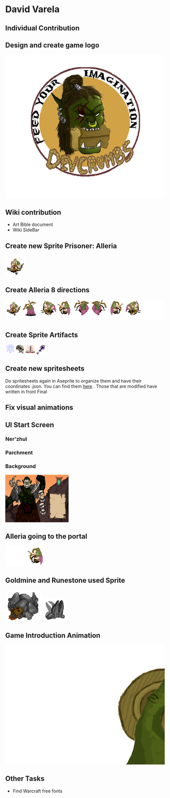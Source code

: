 ﻿# David Varela
## Individual Contribution

## Design and create game logo

![](Wiki_Files/Home/logo.png)

## Wiki contribution

- Art Bible document
- Wiki SideBar

## Create new Sprite Prisoner: Alleria

<img src="Readme_Files/David Varela/AlleriaIdle .gif">

## Create Alleria 8 directions

<img src="Readme_Files/David Varela/Animation.gif">

## Create Sprite Artifacts

<img src="Readme_Files/David Varela/Artifacts.gif">

## Create new spritesheets
Do spritesheets again in Aseprite to organize them and have their coordinates .json. You can find them [here](https://github.com/DevCrumbs/Warcraft-II/tree/Develompent/Warcraft%20II/Game/data/assets/textures/units) . Those that are modified have written in front Final


## Fix visual animations
## UI Start Screen
### Ner'zhul
### Parchment
### Background

<img src="Readme_Files/David Varela/FinalMainScreen.gif">

## Alleria going to the portal

<img src="Readme_Files/David Varela/Alleria_Portal.gif">

## Goldmine and Runestone used Sprite

<img src="Readme_Files/David Varela/GoldMine_destroyed.png">
<img src="Readme_Files/David Varela/Runestone destruida.png">

## Game Introduction Animation

<img src="Readme_Files/David Varela/AnimacioProjecte2.gif">

## Other Tasks

* Find Warcraft free fonts
 
